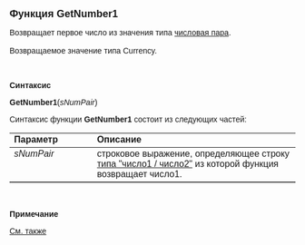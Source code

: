 <html>
<head>
<title>GetNumber1</title>
</head>

<body>

<p><font size="4" face="Arial"><strong>Функция GetNumber1</strong></font></p>

<p><font face="Arial">Возвращает первое число из значения типа <a href="../../../Types/NumPair().html">
числовая пара</a>.<br>
<br>
Возвращаемое значение типа Currency.</font></p>

<p class="label">&nbsp;</p>

<p class="label"><font face="Arial"><b>Синтаксис</b></font></p>

<p><font face="Arial"><strong>GetNumber1</strong>(<em>sNumPair</em>)</font></p>

<p><font face="Arial">Синтаксис функции <b>GetNumber1</b>
состоит из следующих частей:</font></p>

<table border="1" cellPadding="5" cols="2" frame="below" rules="rows">
<TBODY>
  <tr vAlign="top">
    <td class="label" width="29%"><font face="Arial"><b>Параметр</b></font></td>
    <td class="label" width="71%"><font face="Arial"><strong>Описание</strong></font></td>
  </tr>
  <tr vAlign="top">
    <td width="29%"><em><font face="Arial">sNumPair</font></em></td>
    <td width="71%"><font face="Arial">строковое выражение, 
	определяющее строку <a href="../../../Types/NumPair().html">типа &quot;число1 / 
	число2&quot;</a> из которой функция возвращает число1.</font></td>
  </tr>
</TBODY>
</table>

<p class="label">&nbsp;</p>

<p class="label"><font face="Arial"><b>Примечание</b></font></p>

<p class="label"><a href="GetNumber2.html"><font face="Arial">См. также</font></a></p>
</body>
</html>
